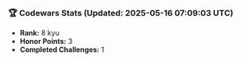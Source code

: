 ### 🏆 Codewars Stats (Updated: 2025-05-16 07:09:03 UTC)

- **Rank:** 8 kyu
- **Honor Points:** 3
- **Completed Challenges:** 1
